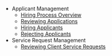 * Applicant Management
  * [Hiring Process Overview](./applicant_service_request_overview.md)
  * [Reviewing Applications](./application_review.md)
  * [Hiring Applicants](./hiring.md)
  * [Rejecting Applicants](./rejecting.md)
* Service Request Management
  * [Reviewing Client Service Requests](./service_request_review.md)